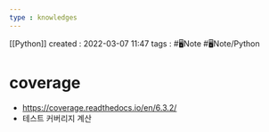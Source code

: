 ```yaml
---
type : knowledges
---
```


[[Python]]
created : 2022-03-07 11:47
tags : #🖥️Note #🖥️Note/Python 

# coverage
- https://coverage.readthedocs.io/en/6.3.2/
- 테스트 커버리지 계산
